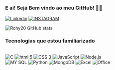 ### E ai! Sejá Bem vindo ao meu GitHub! 👋🤘


[![Linkedin](	https://img.shields.io/badge/LinkedIn-0077B5?style=for-the-badge&logo=linkedin&logoColor=white)](https://www.linkedin.com/in/rohy-maia-5b289825b/)
[![INSTAGRAM](https://img.shields.io/badge/Instagram-E4405F?style=for-the-badge&logo=instagram&logoColor=white)](https://www.instagram.com/rohy.maia/)

![Rohy20 GitHub stats](https://github-readme-stats.vercel.app/api?username=Rohy20&show_icons=true&theme=tokyonight) 

### Tecnologias que estou familiarizado

<div style="display: inline_block"><br/>
    <img alt="C" src="https://img.shields.io/badge/C-00599C?style=for-the-badge&logo=c&logoColor=white"/>
    <img alt="html:5" src="https://img.shields.io/badge/HTML5-E34F26?style=for-the-badge&logo=html5&logoColor=white"/>
    <img alt="CSS 3" src="https://img.shields.io/badge/CSS3-1572B6?style=for-the-badge&logo=css3&logoColor=white"/>
    <img alt="JavaScript" src="https://img.shields.io/badge/JavaScript-F7DF1E?style=for-the-badge&logo=javascript&logoColor=black"/>
    <img alt="Node.js" src="https://img.shields.io/badge/Node.js-43853D?style=for-the-badge&logo=node.js&logoColor=white"/><br>
    <img alt="MY SQL" src="https://img.shields.io/badge/MySQL-00000F?style=for-the-badge&logo=mysql&logoColor=white"/>
    <img alt="Python" src="https://img.shields.io/badge/Python-14354C?style=for-the-badge&logo=python&logoColor=white"/>
    <img alt="MongoDB" src="https://img.shields.io/badge/MongoDB-4EA94B?style=for-the-badge&logo=mongodb&logoColor=white"/>
    <img alt= "Excel" src = "https://img.shields.io/badge/Microsoft_Excel-217346?style=for-the-badge&logo=microsoft-excel&logoColor=white"/>
    <img alt= "Office" src = "https://img.shields.io/badge/Microsoft_Office-D83B01?style=for-the-badge&logo=microsoft-office&logoColor=white"/>
</div>

